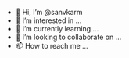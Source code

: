 - 👋 Hi, I’m @sanvkarm
- 👀 I’m interested in ...
- 🌱 I’m currently learning ...
- 💞️ I’m looking to collaborate on ...
- 📫 How to reach me ...

<!---
sanvkarm/sanvkarm is a ✨ special ✨ repository because its `README.md` (this file) appears on your GitHub profile.
You can click the Preview link to take a look at your changes.
--->
